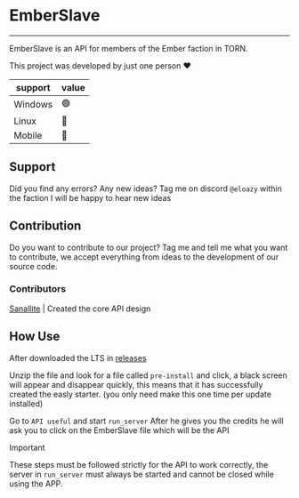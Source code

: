 # EmberSlave
---

EmberSlave is an API for members of the Ember faction in TORN.

This project was developed by just one person ❤️

| support | value |
| ------- | ------|
| Windows | 🟢 |
| Linux | 🔴 |
| Mobile | 🔴 |

## Support

Did you find any errors? Any new ideas? Tag me on discord `@eloazy` within the faction I will be happy to hear new ideas

## Contribution

Do you want to contribute to our project? Tag me and tell me what you want to contribute, we accept everything from ideas to the development of our source code.

### Contributors

[Sanallite](https://github.com/sanallite) | Created the core API design

## How Use

After downloaded the LTS in [releases](https://github.com/Eloazy/EmberSlave/releases)

Unzip the file and look for a file called `pre-install` and click, a black screen will appear and disappear quickly, this means that it has successfully created the easly starter. (you only need make this one time per update installed)

Go to `API useful` and start `run_server` After he gives you the credits he will ask you to click on the EmberSlave file which will be the API

> [!IMPORTANT]
> These steps must be followed strictly for the API to work correctly, the server in `run_server` must always be started and cannot be closed while using the APP.